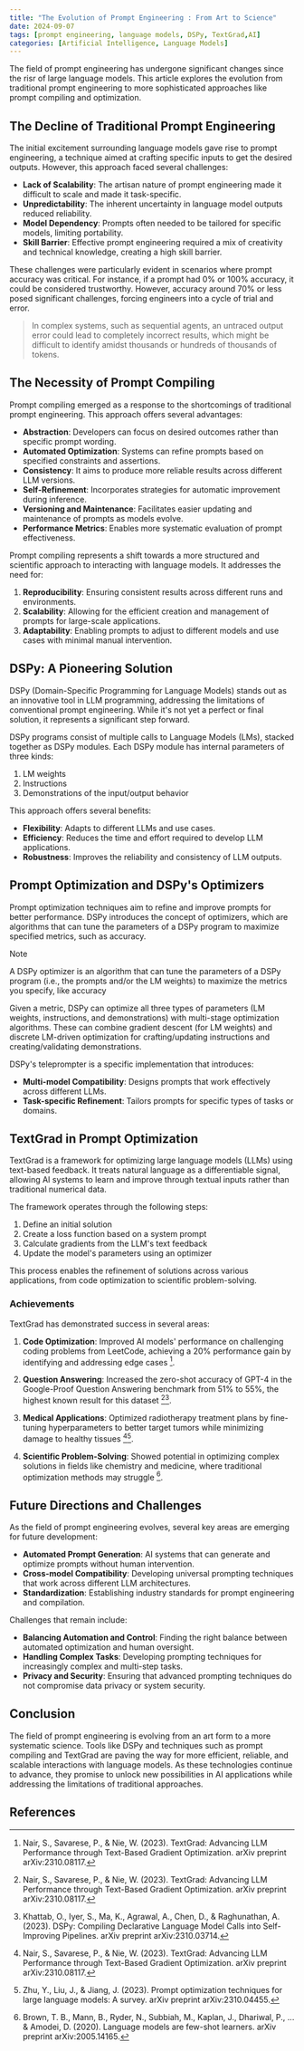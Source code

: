 ```yaml
---
title: "The Evolution of Prompt Engineering : From Art to Science"
date: 2024-09-07
tags: [prompt engineering, language models, DSPy, TextGrad,AI]
categories: [Artificial Intelligence, Language Models]
---
```



The field of prompt engineering has undergone significant changes since the risr of large language models. This article explores the evolution from traditional prompt engineering to more sophisticated approaches like prompt compiling and optimization.

## The Decline of Traditional Prompt Engineering

The initial excitement surrounding language models gave rise to prompt engineering, a technique aimed at crafting specific inputs to get the desired outputs. However, this approach faced several challenges:

- **Lack of Scalability**: The artisan nature of prompt engineering made it difficult to scale and made it task-specific.
- **Unpredictability**: The inherent uncertainty in language model outputs reduced reliability.
- **Model Dependency**: Prompts often needed to be tailored for specific models, limiting portability.
- **Skill Barrier**: Effective prompt engineering required a mix of creativity and technical knowledge, creating a high skill barrier.

These challenges were particularly evident in scenarios where prompt accuracy was critical. For instance, if a prompt had 0% or 100% accuracy, it could be considered trustworthy. However, accuracy around 70% or less posed significant challenges, forcing engineers into a cycle of trial and error.

> In complex systems, such as sequential agents, an untraced output error could lead to completely incorrect results, which might be difficult to identify amidst thousands or hundreds of thousands of tokens.

## The Necessity of Prompt Compiling

Prompt compiling emerged as a response to the shortcomings of traditional prompt engineering. This approach offers several advantages:

- **Abstraction**: Developers can focus on desired outcomes rather than specific prompt wording.
- **Automated Optimization**: Systems can refine prompts based on specified constraints and assertions.
- **Consistency**: It aims to produce more reliable results across different LLM versions.
- **Self-Refinement**: Incorporates strategies for automatic improvement during inference.
- **Versioning and Maintenance**: Facilitates easier updating and maintenance of prompts as models evolve.
- **Performance Metrics**: Enables more systematic evaluation of prompt effectiveness.

Prompt compiling represents a shift towards a more structured and scientific approach to interacting with language models. It addresses the need for:

1. **Reproducibility**: Ensuring consistent results across different runs and environments.
2. **Scalability**: Allowing for the efficient creation and management of prompts for large-scale applications.
3. **Adaptability**: Enabling prompts to adjust to different models and use cases with minimal manual intervention.

## DSPy: A Pioneering Solution

DSPy (Domain-Specific Programming for Language Models) stands out as an innovative tool in LLM programming, addressing the limitations of conventional prompt engineering. While it's not yet a perfect or final solution, it represents a significant step forward.

DSPy programs consist of multiple calls to Language Models (LMs), stacked together as DSPy modules. Each DSPy module has internal parameters of three kinds:

1. LM weights
2. Instructions
3. Demonstrations of the input/output behavior

This approach offers several benefits:

- **Flexibility**: Adapts to different LLMs and use cases.
- **Efficiency**: Reduces the time and effort required to develop LLM applications.
- **Robustness**: Improves the reliability and consistency of LLM outputs.

## Prompt Optimization and DSPy's Optimizers

Prompt optimization techniques aim to refine and improve prompts for better performance. DSPy introduces the concept of optimizers, which are algorithms that can tune the parameters of a DSPy program to maximize specified metrics, such as accuracy.

> [!NOTE]
> A DSPy optimizer is an algorithm that can tune the parameters of a DSPy program (i.e., the prompts and/or the LM weights) to maximize the metrics you specify, like accuracy

Given a metric, DSPy can optimize all three types of parameters (LM weights, instructions, and demonstrations) with multi-stage optimization algorithms. These can combine gradient descent (for LM weights) and discrete LM-driven optimization for crafting/updating instructions and creating/validating demonstrations.

DSPy's teleprompter is a specific implementation that introduces:

- **Multi-model Compatibility**: Designs prompts that work effectively across different LLMs.
- **Task-specific Refinement**: Tailors prompts for specific types of tasks or domains.

## TextGrad in Prompt Optimization

TextGrad is a framework for optimizing large language models (LLMs) using text-based feedback. It treats natural language as a differentiable signal, allowing AI systems to learn and improve through textual inputs rather than traditional numerical data.

The framework operates through the following steps:

1. Define an initial solution
2. Create a loss function based on a system prompt
3. Calculate gradients from the LLM's text feedback
4. Update the model's parameters using an optimizer

This process enables the refinement of solutions across various applications, from code optimization to scientific problem-solving.

### Achievements

TextGrad has demonstrated success in several areas:

1. **Code Optimization**: Improved AI models' performance on challenging coding problems from LeetCode, achieving a 20% performance gain by identifying and addressing edge cases [^1].

2. **Question Answering**: Increased the zero-shot accuracy of GPT-4 in the Google-Proof Question Answering benchmark from 51% to 55%, the highest known result for this dataset [^1][^2].

3. **Medical Applications**: Optimized radiotherapy treatment plans by fine-tuning hyperparameters to better target tumors while minimizing damage to healthy tissues [^1][^3].

4. **Scientific Problem-Solving**: Showed potential in optimizing complex solutions in fields like chemistry and medicine, where traditional optimization methods may struggle [^4].

## Future Directions and Challenges

As the field of prompt engineering evolves, several key areas are emerging for future development:

- **Automated Prompt Generation**: AI systems that can generate and optimize prompts without human intervention.
- **Cross-model Compatibility**: Developing universal prompting techniques that work across different LLM architectures.
- **Standardization**: Establishing industry standards for prompt engineering and compilation.

Challenges that remain include:

- **Balancing Automation and Control**: Finding the right balance between automated optimization and human oversight.
- **Handling Complex Tasks**: Developing prompting techniques for increasingly complex and multi-step tasks.
- **Privacy and Security**: Ensuring that advanced prompting techniques do not compromise data privacy or system security.

## Conclusion

The field of prompt engineering is evolving from an art form to a more systematic science. Tools like DSPy and techniques such as prompt compiling and TextGrad are paving the way for more efficient, reliable, and scalable interactions with language models. As these technologies continue to advance, they promise to unlock new possibilities in AI applications while addressing the limitations of traditional approaches.

## References

[^1]: Nair, S., Savarese, P., & Nie, W. (2023). TextGrad: Advancing LLM Performance through Text-Based Gradient Optimization. arXiv preprint arXiv:2310.08117.
[^2]: Khattab, O., Iyer, S., Ma, K., Agrawal, A., Chen, D., & Raghunathan, A. (2023). DSPy: Compiling Declarative Language Model Calls into Self-Improving Pipelines. arXiv preprint arXiv:2310.03714.
[^3]: Zhu, Y., Liu, J., & Jiang, J. (2023). Prompt optimization techniques for large language models: A survey. arXiv preprint arXiv:2310.04455.
[^4]: Brown, T. B., Mann, B., Ryder, N., Subbiah, M., Kaplan, J., Dhariwal, P., ... & Amodei, D. (2020). Language models are few-shot learners. arXiv preprint arXiv:2005.14165.

